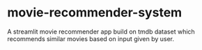 # movie-recommender-system
A streamlit movie recommender app build on tmdb dataset which recommends similar movies based on input given by user.
